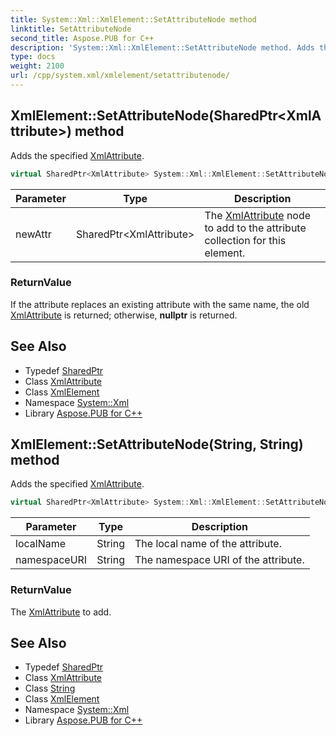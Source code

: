 ```yaml
---
title: System::Xml::XmlElement::SetAttributeNode method
linktitle: SetAttributeNode
second_title: Aspose.PUB for C++
description: 'System::Xml::XmlElement::SetAttributeNode method. Adds the specified XmlAttribute in C++.'
type: docs
weight: 2100
url: /cpp/system.xml/xmlelement/setattributenode/
---
```

## XmlElement::SetAttributeNode(SharedPtr\<XmlAttribute\>) method


Adds the specified [XmlAttribute](../../xmlattribute/).

```cpp
virtual SharedPtr<XmlAttribute> System::Xml::XmlElement::SetAttributeNode(SharedPtr<XmlAttribute> newAttr)
```


| Parameter | Type | Description |
| --- | --- | --- |
| newAttr | SharedPtr\<XmlAttribute\> | The [XmlAttribute](../../xmlattribute/) node to add to the attribute collection for this element. |

### ReturnValue

If the attribute replaces an existing attribute with the same name, the old [XmlAttribute](../../xmlattribute/) is returned; otherwise, **nullptr** is returned.

## See Also

* Typedef [SharedPtr](../../../system/sharedptr/)
* Class [XmlAttribute](../../xmlattribute/)
* Class [XmlElement](../)
* Namespace [System::Xml](../../)
* Library [Aspose.PUB for C++](../../../)
## XmlElement::SetAttributeNode(String, String) method


Adds the specified [XmlAttribute](../../xmlattribute/).

```cpp
virtual SharedPtr<XmlAttribute> System::Xml::XmlElement::SetAttributeNode(String localName, String namespaceURI)
```


| Parameter | Type | Description |
| --- | --- | --- |
| localName | String | The local name of the attribute. |
| namespaceURI | String | The namespace URI of the attribute. |

### ReturnValue

The [XmlAttribute](../../xmlattribute/) to add.

## See Also

* Typedef [SharedPtr](../../../system/sharedptr/)
* Class [XmlAttribute](../../xmlattribute/)
* Class [String](../../../system/string/)
* Class [XmlElement](../)
* Namespace [System::Xml](../../)
* Library [Aspose.PUB for C++](../../../)
